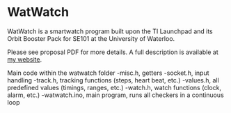 # WatWatch

WatWatch is a smartwatch program built upon the TI Launchpad and its Orbit Booster Pack for SE101 at the University of Waterloo.

Please see proposal PDF for more details. A full description is available at [my website](https://david-lu.com/watwatch/).

Main code within the watwatch folder
-misc.h, getters
-socket.h, input handling
-track.h, tracking functions (steps, heart beat, etc.)
-values.h, all predefined values (timings, ranges, etc.)
-watch.h, watch functions (clock, alarm, etc.)
-watwatch.ino, main program, runs all checkers in a continuous loop
